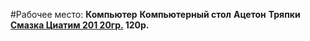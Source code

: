 #Рабочее место:
**Компьютер**
**Компьютерный стол**
**Ацетон**
**Тряпки**
**[Смазка Циатим 201 20гр.](http://www.chipdip.ru/product0/31768/) 120p.**
